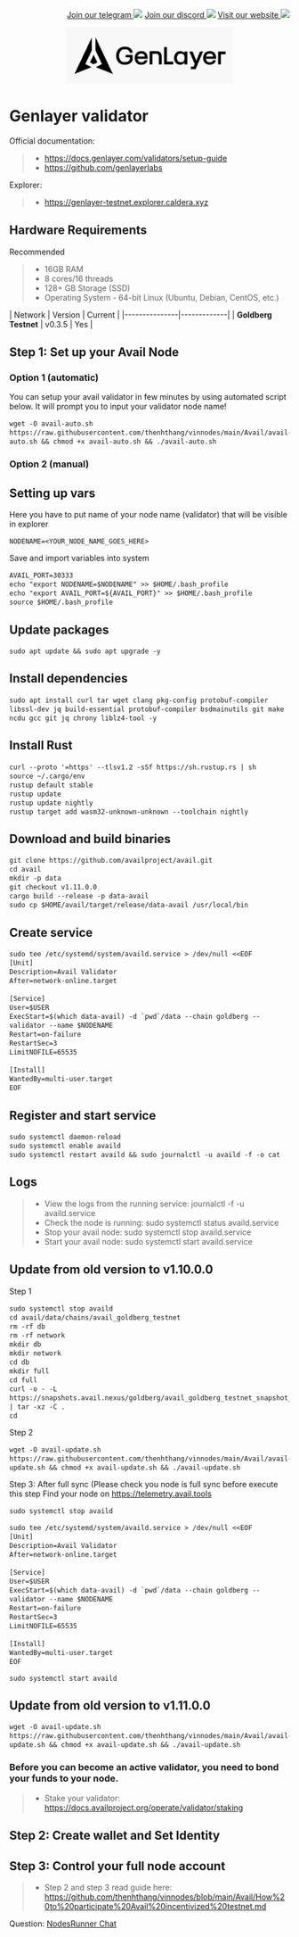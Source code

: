<p style="font-size:14px" align="right">
<a href="https://t.me/vinnodes" target="_blank">Join our telegram <img src="https://user-images.githubusercontent.com/50621007/183283867-56b4d69f-bc6e-4939-b00a-72aa019d1aea.png" width="30"/></a>
<a href="https://discord.gg/dvNSrwyU" target="_blank">Join our discord <img src="https://user-images.githubusercontent.com/50621007/176236430-53b0f4de-41ff-41f7-92a1-4233890a90c8.png" width="30"/></a>
<a href="https://vinnodes.com" target="_blank">Visit our website <img src="https://github.com/thenhthang/vinnodes/blob/main/content/logo.jpg?raw=true" width="30"/></a>
</p>
<p align="center">
  <img height="100" height="auto" src="https://github.com/thenhthang/vinnodes/blob/main/content/genlayer.png?raw=true">
</p>

# Genlayer validator

Official documentation:
>- https://docs.genlayer.com/validators/setup-guide
>- https://github.com/genlayerlabs

Explorer:
>- https://genlayer-testnet.explorer.caldera.xyz

## Hardware Requirements 
Recommended
>- 16GB RAM
>- 8 cores/16 threads
>- 128+ GB Storage (SSD)
>- Operating System - 64-bit Linux (Ubuntu, Debian, CentOS, etc.)

| Network | Version | Current |
|---------------|-------------|
| **Goldberg Testnet** | v0.3.5 | Yes |

## Step 1: Set up your Avail Node
### Option 1 (automatic)
You can setup your avail validator in few minutes by using automated script below. It will prompt you to input your validator node name!
```
wget -O avail-auto.sh https://raw.githubusercontent.com/thenhthang/vinnodes/main/Avail/avail-auto.sh && chmod +x avail-auto.sh && ./avail-auto.sh
```

### Option 2 (manual)
## Setting up vars
Here you have to put name of your node name (validator) that will be visible in explorer
```
NODENAME=<YOUR_NODE_NAME_GOES_HERE>
```
Save and import variables into system
```
AVAIL_PORT=30333
echo "export NODENAME=$NODENAME" >> $HOME/.bash_profile
echo "export AVAIL_PORT=${AVAIL_PORT}" >> $HOME/.bash_profile
source $HOME/.bash_profile
```
## Update packages
```
sudo apt update && sudo apt upgrade -y
```
## Install dependencies
```
sudo apt install curl tar wget clang pkg-config protobuf-compiler libssl-dev jq build-essential protobuf-compiler bsdmainutils git make ncdu gcc git jq chrony liblz4-tool -y
```
## Install Rust
```
curl --proto '=https' --tlsv1.2 -sSf https://sh.rustup.rs | sh
source ~/.cargo/env
rustup default stable
rustup update
rustup update nightly
rustup target add wasm32-unknown-unknown --toolchain nightly
```
## Download and build binaries
```
git clone https://github.com/availproject/avail.git
cd avail
mkdir -p data
git checkout v1.11.0.0
cargo build --release -p data-avail
sudo cp $HOME/avail/target/release/data-avail /usr/local/bin
```
## Create service
```
sudo tee /etc/systemd/system/availd.service > /dev/null <<EOF
[Unit]
Description=Avail Validator
After=network-online.target

[Service]
User=$USER
ExecStart=$(which data-avail) -d `pwd`/data --chain goldberg --validator --name $NODENAME
Restart=on-failure
RestartSec=3
LimitNOFILE=65535

[Install]
WantedBy=multi-user.target
EOF
```
## Register and start service
```
sudo systemctl daemon-reload
sudo systemctl enable availd
sudo systemctl restart availd && sudo journalctl -u availd -f -o cat
```
## Logs
>- View the logs from the running service: journalctl -f -u availd.service
>- Check the node is running: sudo systemctl status availd.service
>- Stop your avail node: sudo systemctl stop availd.service
>- Start your avail node: sudo systemctl start availd.service
## Update from old version to v1.10.0.0
Step 1
```
sudo systemctl stop availd
cd avail/data/chains/avail_goldberg_testnet
rm -rf db
rm -rf network
mkdir db
mkdir network
cd db
mkdir full
cd full
curl -o - -L https://snapshots.avail.nexus/goldberg/avail_goldberg_testnet_snapshot_jan_31.tar.gz | tar -xz -C .
cd
```
Step 2
```
wget -O avail-update.sh https://raw.githubusercontent.com/thenhthang/vinnodes/main/Avail/avail-update.sh && chmod +x avail-update.sh && ./avail-update.sh
```
Step 3: After full sync (Please check you node is full sync before execute this step
Find your node on https://telemetry.avail.tools
```
sudo systemctl stop availd
```
```
sudo tee /etc/systemd/system/availd.service > /dev/null <<EOF
[Unit]
Description=Avail Validator
After=network-online.target

[Service]
User=$USER
ExecStart=$(which data-avail) -d `pwd`/data --chain goldberg --validator --name $NODENAME
Restart=on-failure
RestartSec=3
LimitNOFILE=65535

[Install]
WantedBy=multi-user.target
EOF
```
```
sudo systemctl start availd
```
## Update from old version to v1.11.0.0
```
wget -O avail-update.sh https://raw.githubusercontent.com/thenhthang/vinnodes/main/Avail/avail-update.sh && chmod +x avail-update.sh && ./avail-update.sh
```
### Before you can become an active validator, you need to bond your funds to your node. 
>- Stake your validator: https://docs.availproject.org/operate/validator/staking
## Step 2: Create wallet and Set Identity
## Step 3: Control your full node account
>- Step 2 and step 3 read guide here: https://github.com/thenhthang/vinnodes/blob/main/Avail/How%20to%20participate%20Avail%20incentivized%20testnet.md

Question: <a href="https://t.me/nodesrunnerguruchat" target="_blank">NodesRunner Chat</a>
